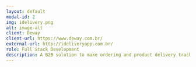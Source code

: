 ```yaml
---
layout: default
modal-id: 2
img: idelivery.png
alt: image-alt
client: Deway
client-url: https://www.deway.com.br/
external-url: http://ideliveryapp.com.br/
role: Full Stack Development
description: A B2B solution to make ordering and product delivery tracking easy.
---
```

